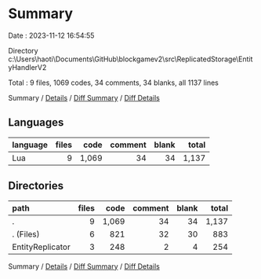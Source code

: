 # Summary

Date : 2023-11-12 16:54:55

Directory c:\\Users\\haoti\\Documents\\GitHub\\blockgamev2\\src\\ReplicatedStorage\\EntityHandlerV2

Total : 9 files,  1069 codes, 34 comments, 34 blanks, all 1137 lines

Summary / [Details](details.md) / [Diff Summary](diff.md) / [Diff Details](diff-details.md)

## Languages
| language | files | code | comment | blank | total |
| :--- | ---: | ---: | ---: | ---: | ---: |
| Lua | 9 | 1,069 | 34 | 34 | 1,137 |

## Directories
| path | files | code | comment | blank | total |
| :--- | ---: | ---: | ---: | ---: | ---: |
| . | 9 | 1,069 | 34 | 34 | 1,137 |
| . (Files) | 6 | 821 | 32 | 30 | 883 |
| EntityReplicator | 3 | 248 | 2 | 4 | 254 |

Summary / [Details](details.md) / [Diff Summary](diff.md) / [Diff Details](diff-details.md)